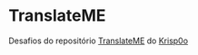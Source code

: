 # TranslateME
Desafios do repositório [TranslateME](https://github.com/Krisp0o/TranslateME) do [Krisp0o](https://github.com/Krisp0o)
